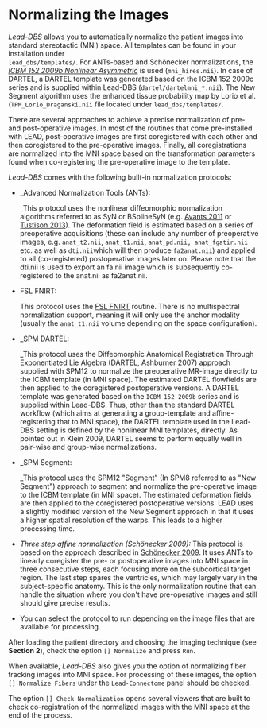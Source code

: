 # Normalizing the Images

_Lead-DBS_ allows you to automatically normalize the patient images into standard stereotactic \(MNI\) space. All templates can be found in your installation under  
`lead_dbs/templates/`. For ANTs-based and Schönecker normalizations, the [_ICBM 152 2009b Nonlinear Asymmetric_](http://www.bic.mni.mcgill.ca/ServicesAtlases/ICBM152NLin2009) is used \(`mni_hires.nii`\). In case of DARTEL, a DARTEL template was generated based on the ICBM 152 2009c series and is supplied within Lead-DBS \(`dartel/dartelmni_*.nii`\). The New Segment algorithm uses the enhanced tissue probability map by Lorio et al. \(`TPM_Lorio_Draganski.nii` file located under `lead_dbs/templates/`.

There are several approaches to achieve a precise normalization of pre- and post-operative images. In most of the routines that come pre-installed with LEAD, post-operative images are first coregistered with each other and then coregistered to the pre-operative images. Finally, all coregistrations are normalized into the MNI space based on the transformation parameters found when co-registering the pre-operative image to the template.

_Lead-DBS_ comes with the following built-in normalization protocols:

* \_Advanced Normalization Tools \(ANTs\):

  \_This protocol uses the nonlinear diffeomorphic normalization algorithms referred to as SyN or BSplineSyN \(e.g. [Avants 2011](https://www.ncbi.nlm.nih.gov/pmc/articles/PMC3065962/) or [Tustison 2013](https://www.ncbi.nlm.nih.gov/pmc/articles/PMC3870320/)\). The deformation field is estimated based on a series of preoperative acquisitions \(these can include any number of preoperative images, e.g. `anat_t2.nii`, `anat_t1.nii`, `anat_pd.nii, anat_fgatir.nii` etc. as well as `dti.nii`which will then produce `fa2anat.nii`\) and applied to all \(co-registered\) postoperative images later on. Please note that the dti.nii is used to export an fa.nii image which is subsequently co-registered to the anat.nii as fa2anat.nii.

* FSL FNIRT:

  This protocol uses the [FSL FNIRT](https://fsl.fmrib.ox.ac.uk/fsl/fslwiki/FNIRT/UserGuide) routine. There is no multispectral normalization support, meaning it will only use the anchor modality \(usually the `anat_t1.nii` volume depending on the space configuration\).

* \_SPM DARTEL:

  \_This protocol uses the Diffeomorphic Anatomical Registration Through Exponentiated Lie Algebra \(DARTEL, Ashburner 2007\) approach supplied with SPM12 to normalize the preoperative MR-image directly to the ICBM template \(in MNI space\). The estimated DARTEL flowfields are then applied to the coregistered postoperative versions. A DARTEL template was generated based on the `ICBM 152 2009b` series and is supplied within Lead-DBS. Thus, other than the standard DARTEL workflow \(which aims at generating a group-template and affine-registering that to MNI space\), the DARTEL template used in the Lead-DBS setting is defined by the nonlinear MNI templates, directly. As pointed out in Klein 2009, DARTEL seems to perform equally well in pair-wise and group-wise normalizations.

* \_SPM Segment:

  \_This protocol uses the SPM12 "Segment" \(In SPM8 referred to as "New Segment"\) approach to segment and normalize the pre-operative image to the ICBM template \(in MNI space\). The estimated deformation fields are then applied to the coregistered postoperative versions. LEAD uses a slightly modified version of the New Segment approach in that it uses a higher spatial resolution of the warps. This leads to a higher processing time.

* _Three step affine normalization \(Schönecker 2009\):_    This protocol is based on the approach described in [Schönecker 2009](https://www.ncbi.nlm.nih.gov/pubmed/19713324). It uses ANTs to linearly coregister the pre- or postoperative images into MNI space in three consecutive steps, each focusing more on the subcortical target region. The last step spares the ventricles, which may largely vary in the subject-specific anatomy. This is the only normalization routine that can handle the situation where you don't have pre-operative images and still should give precise results.
* You can select the protocol to run depending on the image files that are available for processing.

After loading the patient directory and choosing the imaging technique \(see **Section 2**\), check the option `[] Normalize` and press `Run`.

When available, _Lead-DBS_ also gives you the option of normalizing fiber tracking images into MNI space. For processing of these images, the option `[] Normalize Fibers` under the `Lead-Connectome` panel should be checked.

The option `[] Check Normalization` opens several viewers that are built to check co-registration of the normalized images with the MNI space at the end of the process.

